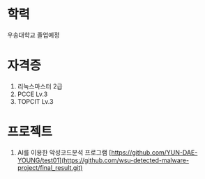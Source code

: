 # 학력
  우송대학교 졸업예정

# 자격증
  1. 리눅스마스터 2급
  2. PCCE Lv.3
  3. TOPCIT Lv.3

# 프로젝트
  1. AI를 이용한 악성코드분석 프로그램
       [https://github.com/YUN-DAE-YOUNG/test01](https://github.com/wsu-detected-malware-project/final_result.git)
